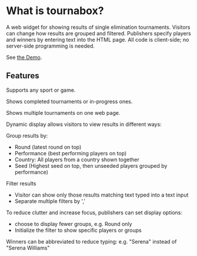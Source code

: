 
# What is tournabox?

A web widget for showing results of single elimination tournaments.
Visitors can change how results are grouped and filtered. Publishers
specify players and winners by entering text into the HTML page. All
code is client-side; no server-side programming is needed.

See [the Demo](http://laheadle.github.io/docs-tournabox/stable).

## Features

Supports any sport or game.

Shows completed tournaments or in-progress ones.

Shows multiple tournaments on one web page.

Dynamic display allows visitors to view results in different ways:

Group results by:
 - Round (latest round on top)
 - Performance (best performing players on top)
 - Country: All players from a country shown together
 - Seed (Highest seed on top, then unseeded players grouped by performance)

Filter results
 - Visitor can show only those results matching text typed into a text input
 - Separate multiple filters by ','

To reduce clutter and increase focus, publishers can set display options:

 - choose to display fewer groups, e.g. Round only
 - Initialize the filter to show specific players or groups

Winners can be abbreviated to reduce typing: e.g. "Serena" instead of
"Serena Williams"

